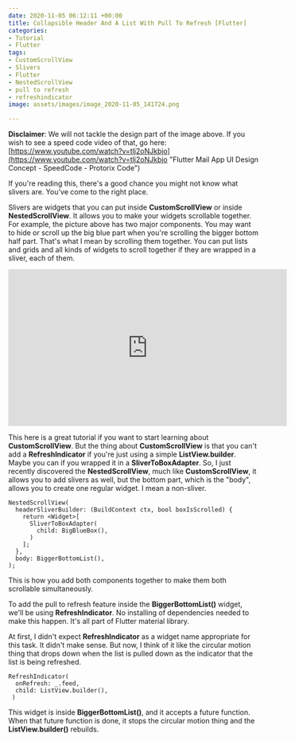 ```yaml
---
date: 2020-11-05 06:12:11 +00:00
title: Collapsible Header And A List With Pull To Refresh [Flutter]
categories:
- Tutorial
- Flutter
tags:
- CustomScrollView
- Slivers
- Flutter
- NestedScrollView
- pull to refresh
- refreshindicator
image: assets/images/image_2020-11-05_141724.png

---
```

**Disclaimer**: We will not tackle the design part of the image above. If you wish to see a speed code video of that, go here: [https://www.youtube.com/watch?v=tlj2oNJkbjo](https://www.youtube.com/watch?v=tlj2oNJkbjo "Flutter Mail App UI Design Concept - SpeedCode - Protorix Code")

If you're reading this, there's a good chance you might not know what slivers are. You've come to the right place.

Slivers are widgets that you can put inside **CustomScrollView** or inside **NestedScrollView**. It allows you to make your widgets scrollable together. For example, the picture above has two major components. You may want to hide or scroll up the big blue part when you're scrolling the bigger bottom half part. That's what I mean by scrolling them together. You can put lists and grids and all kinds of widgets to scroll together if they are wrapped in a sliver, each of them.

<iframe width="560" height="315" src="https://www.youtube.com/embed/k2v3gxtMlDE" frameborder="0" allow="accelerometer; autoplay; clipboard-write; encrypted-media; gyroscope; picture-in-picture" allowfullscreen></iframe>

This here is a great tutorial if you want to start learning about **CustomScrollView**. But the thing about **CustomScrollView** is that you can't add a **RefreshIndicator** if you're just using a simple **ListView.builder**. Maybe you can if you wrapped it in a **SliverToBoxAdapter**. So, I just recently discovered the **NestedScrollView**, much like **CustomScrollView**, it allows you to add slivers as well, but the bottom part, which is the "body", allows you to create one regular widget. I mean a non-sliver.

    NestedScrollView(
      headerSliverBuilder: (BuildContext ctx, bool boxIsScrolled) {
        return <Widget>[
          SliverToBoxAdapter(
            child: BigBlueBox(),
          )
        ];
      },
      body: BiggerBottomList(),
    ); 

This is how you add both components together to make them both scrollable simultaneously. 

To add the pull to refresh feature inside the **BiggerBottomList()** widget, we'll be using **RefreshIndicator**. No installing of dependencies needed to make this happen. It's all part of Flutter material library. 

At first, I didn't expect **RefreshIndicator** as a widget name appropriate for this task. It didn't make sense. But now, I think of it like the circular motion thing that drops down when the list is pulled down as the indicator that the list is being refreshed.

    RefreshIndicator(
      onRefresh: _.feed,
      child: ListView.builder(),
     )

This widget is inside **BiggerBottomList()**, and it accepts a future function. When that future function is done, it stops the circular motion thing and the **ListView.builder()** rebuilds. 